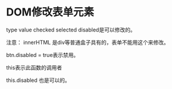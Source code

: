# DOM修改表单元素

type value checked selected disabled是可以修改的。



注意： innerHTML 是div等普通盒子具有的，表单不能用这个来修改。

btn.disabled = true表示禁用。

this表示此函数的调用者

this.disabled 也是可以的。